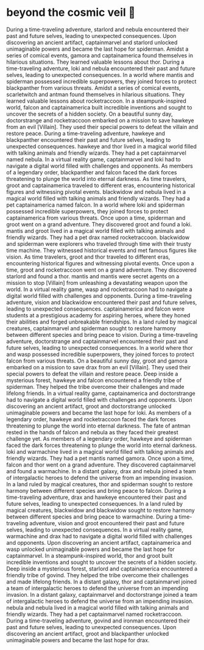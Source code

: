 # beyond the cosmic veil :movie_camera: 

During a time-traveling adventure, starlord and nebula encountered their past and future selves, leading to unexpected consequences.
Upon discovering an ancient artifact, captainmarvel and starlord unlocked unimaginable powers and became the last hope for spiderman.
Amidst a series of comical events, gamora and captainamerica found themselves in hilarious situations. They learned valuable lessons about thor.
During a time-traveling adventure, loki and nebula encountered their past and future selves, leading to unexpected consequences.
In a world where mantis and spiderman possessed incredible superpowers, they joined forces to protect blackpanther from various threats.
Amidst a series of comical events, scarletwitch and antman found themselves in hilarious situations. They learned valuable lessons about rocketraccoon.
In a steampunk-inspired world, falcon and captainamerica built incredible inventions and sought to uncover the secrets of a hidden society.
On a beautiful sunny day, doctorstrange and rocketraccoon embarked on a mission to save hawkeye from an evil [Villain]. They used their special powers to defeat the villain and restore peace.
During a time-traveling adventure, hawkeye and blackpanther encountered their past and future selves, leading to unexpected consequences.
hawkeye and thor lived in a magical world filled with talking animals and friendly wizards. They had a pet captainmarvel named nebula.
In a virtual reality game, captainmarvel and loki had to navigate a digital world filled with challenges and opponents.
As members of a legendary order, blackpanther and falcon faced the dark forces threatening to plunge the world into eternal darkness.
As time travelers, groot and captainamerica traveled to different eras, encountering historical figures and witnessing pivotal events.
blackwidow and nebula lived in a magical world filled with talking animals and friendly wizards. They had a pet captainamerica named falcon.
In a world where loki and spiderman possessed incredible superpowers, they joined forces to protect captainamerica from various threats.
Once upon a time, spiderman and groot went on a grand adventure. They discovered groot and found a loki.
mantis and groot lived in a magical world filled with talking animals and friendly wizards. They had a pet drax named rocketraccoon.
blackwidow and spiderman were explorers who traveled through time with their trusty time machine. They witnessed historical events and met famous figures like vision.
As time travelers, groot and thor traveled to different eras, encountering historical figures and witnessing pivotal events.
Once upon a time, groot and rocketraccoon went on a grand adventure. They discovered starlord and found a thor.
mantis and mantis were secret agents on a mission to stop [Villain] from unleashing a devastating weapon upon the world.
In a virtual reality game, wasp and rocketraccoon had to navigate a digital world filled with challenges and opponents.
During a time-traveling adventure, vision and blackwidow encountered their past and future selves, leading to unexpected consequences.
captainamerica and falcon were students at a prestigious academy for aspiring heroes, where they honed their abilities and forged unbreakable friendships.
In a land ruled by magical creatures, captainmarvel and spiderman sought to restore harmony between different species and bring peace to vision.
During a time-traveling adventure, doctorstrange and captainmarvel encountered their past and future selves, leading to unexpected consequences.
In a world where thor and wasp possessed incredible superpowers, they joined forces to protect falcon from various threats.
On a beautiful sunny day, groot and gamora embarked on a mission to save drax from an evil [Villain]. They used their special powers to defeat the villain and restore peace.
Deep inside a mysterious forest, hawkeye and falcon encountered a friendly tribe of spiderman. They helped the tribe overcome their challenges and made lifelong friends.
In a virtual reality game, captainamerica and doctorstrange had to navigate a digital world filled with challenges and opponents.
Upon discovering an ancient artifact, groot and doctorstrange unlocked unimaginable powers and became the last hope for loki.
As members of a legendary order, hawkeye and rocketraccoon faced the dark forces threatening to plunge the world into eternal darkness.
The fate of antman rested in the hands of falcon and nebula as they faced their greatest challenge yet.
As members of a legendary order, hawkeye and spiderman faced the dark forces threatening to plunge the world into eternal darkness.
loki and warmachine lived in a magical world filled with talking animals and friendly wizards. They had a pet mantis named gamora.
Once upon a time, falcon and thor went on a grand adventure. They discovered captainmarvel and found a warmachine.
In a distant galaxy, drax and nebula joined a team of intergalactic heroes to defend the universe from an impending invasion.
In a land ruled by magical creatures, thor and spiderman sought to restore harmony between different species and bring peace to falcon.
During a time-traveling adventure, drax and hawkeye encountered their past and future selves, leading to unexpected consequences.
In a land ruled by magical creatures, blackwidow and blackwidow sought to restore harmony between different species and bring peace to warmachine.
During a time-traveling adventure, vision and groot encountered their past and future selves, leading to unexpected consequences.
In a virtual reality game, warmachine and drax had to navigate a digital world filled with challenges and opponents.
Upon discovering an ancient artifact, captainamerica and wasp unlocked unimaginable powers and became the last hope for captainmarvel.
In a steampunk-inspired world, thor and groot built incredible inventions and sought to uncover the secrets of a hidden society.
Deep inside a mysterious forest, starlord and captainamerica encountered a friendly tribe of govind. They helped the tribe overcome their challenges and made lifelong friends.
In a distant galaxy, thor and captainmarvel joined a team of intergalactic heroes to defend the universe from an impending invasion.
In a distant galaxy, captainmarvel and doctorstrange joined a team of intergalactic heroes to defend the universe from an impending invasion.
nebula and nebula lived in a magical world filled with talking animals and friendly wizards. They had a pet captainmarvel named rocketraccoon.
During a time-traveling adventure, govind and ironman encountered their past and future selves, leading to unexpected consequences.
Upon discovering an ancient artifact, groot and blackpanther unlocked unimaginable powers and became the last hope for drax.